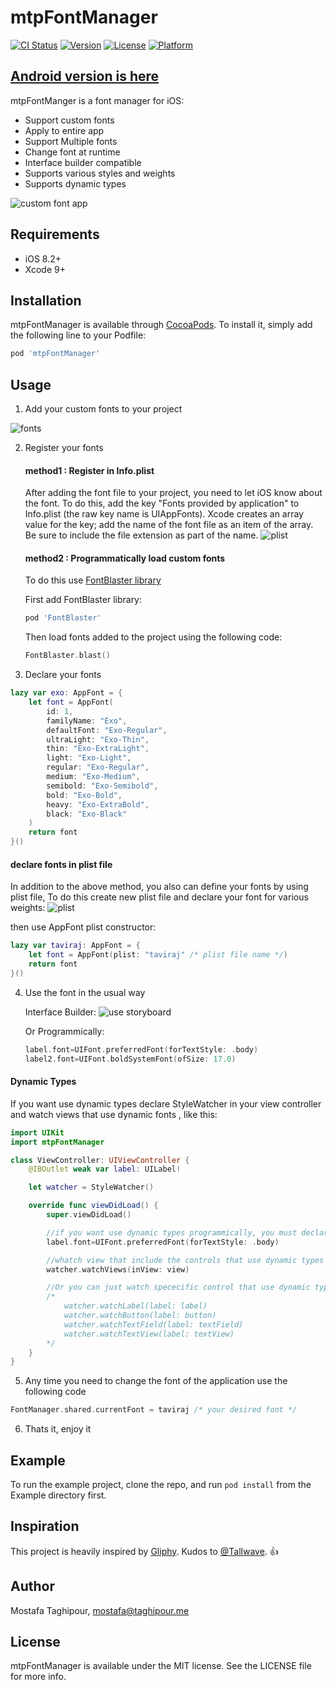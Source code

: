 # mtpFontManager

[![CI Status](http://img.shields.io/travis/mostafa.taghipour@ymail.com/mtpFontManager.svg?style=flat)](https://travis-ci.org/mostafa.taghipour@ymail.com/mtpFontManager)
[![Version](https://img.shields.io/cocoapods/v/mtpFontManager.svg?style=flat)](http://cocoapods.org/pods/mtpFontManager)
[![License](https://img.shields.io/cocoapods/l/mtpFontManager.svg?style=flat)](http://cocoapods.org/pods/mtpFontManager)
[![Platform](https://img.shields.io/cocoapods/p/mtpFontManager.svg?style=flat)](http://cocoapods.org/pods/mtpFontManager)


## [Android version is here](https://github.com/MostafaTaghipour/FontManager)


mtpFontManger is a font manager for iOS:

- Support custom fonts
- Apply to entire app
- Support Multiple fonts
- Change font at runtime
- Interface builder compatible
- Supports various styles and weights
- Supports dynamic types 


![custom font app](https://raw.githubusercontent.com/MostafaTaghipour/mtpFontManager/master/screenshots/1.gif)



## Requirements
- iOS 8.2+
- Xcode 9+

## Installation

mtpFontManager is available through [CocoaPods](http://cocoapods.org). To install
it, simply add the following line to your Podfile:

```ruby
pod 'mtpFontManager'
```


## Usage

1. Add your custom fonts to your project

![fonts](https://raw.githubusercontent.com/MostafaTaghipour/mtpFontManager/master/screenshots/2.png)

2. Register your fonts 

	#### method1 : Register in Info.plist
    After adding the font file to your project, you need to let iOS know about the font. To do this, add the key "Fonts provided by application" to Info.plist (the raw key name is UIAppFonts). Xcode creates an array value for the key; add the name of the font file as an item of the array. Be sure to include the file extension as part of the name.
    ![plist](https://raw.githubusercontent.com/MostafaTaghipour/mtpFontManager/master/screenshots/4.png)

	#### method2 : Programmatically load custom fonts
    To do this use [FontBlaster library](https://github.com/ArtSabintsev/FontBlaster)
    
	First add FontBlaster library: 
	```ruby
	pod 'FontBlaster'
	```
	
	Then load fonts added to the project using the following code:
	```swift
	FontBlaster.blast()
	```

3. Declare your fonts
```swift
lazy var exo: AppFont = {
    let font = AppFont(
        id: 1,
        familyName: "Exo",
        defaultFont: "Exo-Regular",
        ultraLight: "Exo-Thin",
        thin: "Exo-ExtraLight",
        light: "Exo-Light",
        regular: "Exo-Regular",
        medium: "Exo-Medium",
        semibold: "Exo-Semibold",
        bold: "Exo-Bold",
        heavy: "Exo-ExtraBold",
        black: "Exo-Black"
    )
    return font
}()
```                            

#### declare fonts in plist file
In addition to the above method, you also can define your fonts by using plist file,
To do this create new plist file and declare your font for various weights:
![plist](https://raw.githubusercontent.com/MostafaTaghipour/mtpFontManager/master/screenshots/3.png)

then use AppFont plist constructor:    
```swift
lazy var taviraj: AppFont = {
	let font = AppFont(plist: "taviraj" /* plist file name */)
	return font
}()
```

4. Use the font in the usual way

    Interface Builder:
    ![use storyboard](https://raw.githubusercontent.com/MostafaTaghipour/mtpFontManager/master/screenshots/5.png)

    Or Programmically:
	```swift
	label.font=UIFont.preferredFont(forTextStyle: .body)
	label2.font=UIFont.boldSystemFont(ofSize: 17.0)
	```
#### Dynamic Types
If you want use dynamic types declare StyleWatcher in your view controller and watch views that use dynamic fonts , like this:

```swift
import UIKit
import mtpFontManager

class ViewController: UIViewController {
    @IBOutlet weak var label: UILabel!

    let watcher = StyleWatcher()

    override func viewDidLoad() {
        super.viewDidLoad()

        //if you want use dynamic types programmically, you must declare it before watch views
        label.font=UIFont.preferredFont(forTextStyle: .body)

        //whatch view that include the controls that use dynamic types
        watcher.watchViews(inView: view)

        //Or you can just watch spececific control that use dynamic types
        /*
            watcher.watchLabel(label: label)
            watcher.watchButton(label: button)
            watcher.watchTextField(label: textField)
            watcher.watchTextView(label: textView)
        */
    }
}
```

5. Any time you need to change the font of the application use the following code
```swift
FontManager.shared.currentFont = taviraj /* your desired font */
```

6. Thats it, enjoy it

## Example

To run the example project, clone the repo, and run `pod install` from the Example directory first.

## Inspiration
This project is heavily inspired by [Gliphy](https://github.com/Tallwave/Gliphy).
Kudos to [@Tallwave](https://github.com/Tallwave). :thumbsup:

## Author

Mostafa Taghipour, mostafa@taghipour.me

## License

mtpFontManager is available under the MIT license. See the LICENSE file for more info.
